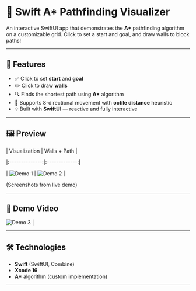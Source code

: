 # 🧭 Swift A* Pathfinding Visualizer

An interactive SwiftUI app that demonstrates the **A\*** pathfinding algorithm on a customizable grid.
Click to set a start and goal, and draw walls to block paths!

---

## 🚀 Features

- ✅ Click to set **start** and **goal**
- ✏️ Click to draw **walls**
- 🔍 Finds the shortest path using **A\*** algorithm
- 🧠 Supports 8-directional movement with **octile distance** heuristic
- 💡 Built with **SwiftUI** — reactive and fully interactive

---

## 🖼️ Preview

| Visualization | Walls + Path |

|:--------------:|:-------------:|

| ![Demo 1](<img src="Images/demo1.png" width="350" height="709"/>) | ![Demo 2](<img src="Images/demo2.png" width="350" height="709"/>) | 

(Screenshots from live demo)

---

## 🎥 Demo Video

![Demo 3](<img src="Images/demo.gif" width="350" height="709"/>) |

---

## 🛠️ Technologies

- **Swift** (SwiftUI, Combine)
- **Xcode 16**
- **A\*** algorithm (custom implementation)

---
